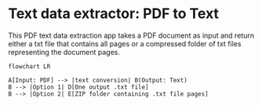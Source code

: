 # Text data extractor: PDF to Text
This PDF text data extraction app takes a PDF document as input and return either a txt file that contains all pages or a compressed folder of txt files representing the document pages.

```mermaid
flowchart LR

A[Input: PDF] --> |text conversion| B(Output: Text)
B --> |Option 1| D[One output .txt file]
B --> |Option 2| E[ZIP folder containing .txt file pages]

```

